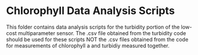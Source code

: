 # Chlorophyll Data Analysis Scripts

This folder contains data analysis scripts for the turbidity portion of the low-cost multiparameter sensor. 
The .csv file obtained from the turbidity code should be used for these scripts
NOT the .csv files obtained from the code for measurements of chlorophyll a and turbidiy measured together.
